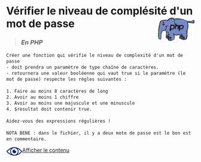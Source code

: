 # **Vérifier le niveau de complésité d'un mot de passe** <img align="right" src="../../src/img/php.gif" alt="PHP" title="PHP" widht="auto" height="64px">

> ### ***En PHP***
    Créer une fonction qui vérifie le niveau de complexité d'un mot de passe
    - doit prendra un paramètre de type chaîne de caractères. 
    - retournera une valeur booléenne qui vaut true si le paramètre (le mot de passe) respecte les règles suivantes :

    1. Faire au moins 8 caractères de long
    2. Avoir au moins 1 chiffre
    3. Avoir au moins une majuscule et une minuscule
    4. $resultat doit contenir true.
    
    Aidez-vous des expressions régulières !

    NOTA BENE : dans le fichier, il y a deux mote de passe est le bon est en commentaire.

<img align="left" src="../../src/icon/eye.png" alt="see content" title="see content" widht="auto" height="24px"> [Afficher le contenu](https://github.com/MiKL5/afpaDev/blob/master/projets/record/instructions4use.md "Instructions")